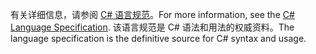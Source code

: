 <span data-ttu-id="0e217-101">有关详细信息，请参阅 [C# 语言规范](~/docs/csharp/language-reference/language-specification/index.md)。</span><span class="sxs-lookup"><span data-stu-id="0e217-101">For more information, see the [C# Language Specification](~/docs/csharp/language-reference/language-specification/index.md).</span></span> <span data-ttu-id="0e217-102">该语言规范是 C# 语法和用法的权威资料。</span><span class="sxs-lookup"><span data-stu-id="0e217-102">The language specification is the definitive source for C# syntax and usage.</span></span>
